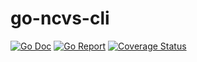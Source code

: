 # go-ncvs-cli

[![Go Doc](https://godoc.org/github.com/harikiriboy/go-ncvs-cli?status.svg)](http://godoc.org/github.com/harikiriboy/go-ncvs-cli)
[![Go Report](https://goreportcard.com/badge/github.com/harikiriboy/go-ncvs-cli)](https://goreportcard.com/report/github.com/harikiriboy/go-ncvs-cli)
[![Coverage Status](https://coveralls.io/repos/github/harikiriboy/go-ncvs-cli/badge.svg?branch=master)](https://coveralls.io/github/harikiriboy/go-ncvs-cli?branch=master)

